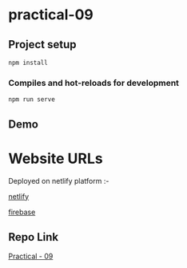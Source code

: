 # practical-09

## Project setup

```
npm install
```

### Compiles and hot-reloads for development

```
npm run serve
```

## Demo

# Website URLs

Deployed on netlify platform :-

[netlify](https://vuejs-pr-09-deploy.netlify.app/)

[firebase](https://vuejs-pr-9-deploy.web.app/)

## Repo Link

[Practical - 09](https://github.com/mansinakrani/vuejs-practicals.git)
